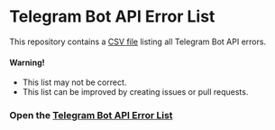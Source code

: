 # Telegram Bot API Error List

This repository contains a [CSV file](https://github.com/Lukasss93/telegram-bot-api-error-list/blob/master/telegram-errors.csv) 
listing all Telegram Bot API errors.

#### Warning!
- This list may not be correct.
- This list can be improved by creating issues or pull requests.

### Open the [Telegram Bot API Error List](https://github.com/Lukasss93/telegram-bot-api-error-list/blob/master/telegram-errors.csv)
